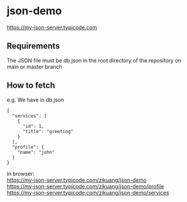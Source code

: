 # json-demo
https://my-json-server.typicode.com

## Requirements
The JSON file must be db.json in the root directory of the repository on main or master branch

## How to fetch

e.g. We have in db.json
```
{
  "services": [
    {
      "id": 1,
      "title": "greeting"
    }
  ],
  "profile": {
    "name": "john"
  }
}

```

In browser:  
  https://my-json-server.typicode.com/zjkuang/json-demo  
  https://my-json-server.typicode.com/zjkuang/json-demo/profile  
  https://my-json-server.typicode.com/zjkuang/json-demo/services
  
